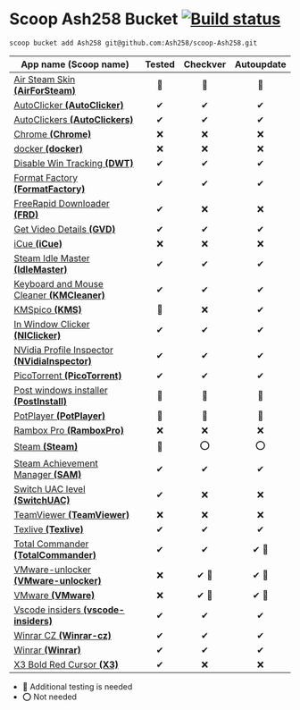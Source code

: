 # Scoop Ash258 Bucket [![Build status](https://ci.appveyor.com/api/projects/status/rfexd4x83q5thr55?svg=true)](https://ci.appveyor.com/project/Ash258/scoop-ash258)

`scoop bucket add Ash258 git@github.com:Ash258/scoop-Ash258.git`

| App name (Scoop name)                                                    | Tested | Checkver | Autoupdate |
| ------------------------------------------------------------------------ | :----: | :------: | :--------: |
| [Air Steam Skin **(AirForSteam)**](./AirForSteam.json)                   | 💯     | 💯       | 💯         |
| [AutoClicker **(AutoClicker)**](./AutoClicker.json)                      | ✔      | ✔        | ✔          |
| [AutoClickers **(AutoClickers)**](./AutoClickers.json)                   | ✔      | ✔        | ✔          |
| [Chrome **(Chrome)**](./Chrome.json)                                     | ❌      | ❌        | ❌          |
| [docker **(docker)**](./docker.json)                                     | ❌      | ❌        | ❌          |
| [Disable Win Tracking **(DWT)**](./DWT.json)                             | ✔      | ✔        | ✔          |
| [Format Factory **(FormatFactory)**](./FormatFactory.json)               | ✔      | ✔        | ✔          |
| [FreeRapid Downloader **(FRD)**](./FRD.json)                             | ✔      | ❌        | ❌          |
| [Get Video Details **(GVD)**](./GVD.json)                                | ✔      | ✔        | ✔          |
| [iCue **(iCue)**](./iCue.json)                                           | ❌      | ❌        | ❌          |
| [Steam Idle Master **(IdleMaster)**](./IdleMaster.json)                  | ✔      | ✔        | ✔          |
| [Keyboard and Mouse Cleaner **(KMCleaner)**](./KMCleaner.json)           | ✔      | ✔        | ✔          |
| [KMSpico **(KMS)**](./KMS.json)                                          | 💯     | ❌        | ✔          |
| [In Window Clicker **(NIClicker)**](./NIClicker.json)                    | ✔      | ✔        | ✔          |
| [NVidia Profile Inspector **(NVidiaInspector)**](./NVidiaInspector.json) | ✔      | ✔        | ✔          |
| [PicoTorrent **(PicoTorrent)**](./PicoTorrent.json)                      | ✔      | ✔        | ✔          |
| [Post windows installer **(PostInstall)**](./PostInstall.json)           | 💯     | 💯       | 💯         |
| [PotPlayer **(PotPlayer)**](./PotPlayer.json)                            | 💯     | 💯       | 💯         |
| [Rambox Pro **(RamboxPro)**](./RamboxPro.json)                           | ❌      | ❌        | ❌          |
| [Steam **(Steam)**](./Steam.json)                                        | 💯     | ⭕        | ⭕          |
| [Steam Achievement Manager **(SAM)**](./SAM.json)                        | ✔      | ✔        | ✔          |
| [Switch UAC level **(SwitchUAC)**](./SwitchUAC.json)                     | ✔      | ❌        | ❌          |
| [TeamViewer **(TeamViewer)**](./TeamViewer.json)                         | ❌      | ❌        | ❌          |
| [Texlive **(Texlive)**](./Texlive.json)                                  | ✔      | ✔        | ✔          |
| [Total Commander **(TotalCommander)**](./TotalCommander.json)            | ✔      | ✔        | ✔ 🔸       |
| [VMware-unlocker **(VMware-unlocker)**](./VMware-unlocker.json)          | ❌      | ✔ 🔸     | ✔ 🔸       |
| [VMware **(VMware)**](./VMware.json)                                     | ❌      | ✔ 🔸     | ✔ 🔸       |
| [Vscode insiders **(vscode-insiders)**](./vscode-insiders.json)          | ✔      | ✔        | ✔          |
| [Winrar CZ **(Winrar-cz)**](./Winrar-cz.json)                            | ✔      | ✔        | ✔          |
| [Winrar **(Winrar)**](./Winrar.json)                                     | ✔      | ✔        | ✔          |
| [X3 Bold Red Cursor **(X3)**](./X3.json)                                 | ✔      | ❌        | ❌          |

- 🔸 Additional testing is needed
- ⭕ Not needed

